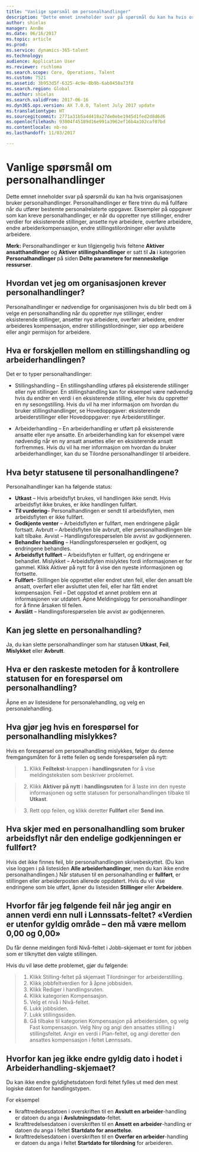 ```yaml
---
title: "Vanlige spørsmål om personalhandlinger"
description: "Dette emnet inneholder svar på spørsmål du kan ha hvis organisasjonen bruker personalhandlinger. Personalhandlinger er flere trinn du må fullføre når du utfører bestemte personalrelaterte oppgaver."
author: shielas
manager: AnnBe
ms.date: 06/16/2017
ms.topic: article
ms.prod: 
ms.service: dynamics-365-talent
ms.technology: 
audience: Application User
ms.reviewer: rschloma
ms.search.scope: Core, Operations, Talent
ms.custom: 7521
ms.assetid: 3b953d5f-6325-4c9e-8b9b-6ab0458a73f8
ms.search.region: Global
ms.author: shielas
ms.search.validFrom: 2017-06-16
ms.dyn365.ops.version: AX 7.0.0, Talent July 2017 update
ms.translationtype: HT
ms.sourcegitcommit: 2771a31b5a4d418a27de0ebe1945d1fed2d8d6d6
ms.openlocfilehash: 93004f45189d16e991a3962ef16b4a102caf07bd
ms.contentlocale: nb-no
ms.lasthandoff: 11/03/2017

---
```


# <a name="personnel-actions-faq"></a>Vanlige spørsmål om personalhandlinger
Dette emnet inneholder svar på spørsmål du kan ha hvis organisasjonen bruker personalhandlinger. Personalhandlinger er flere trinn du må fullføre når du utfører bestemte personalrelaterte oppgaver. Eksempler på oppgaver som kan kreve personalhandlinger, er når du oppretter nye stillinger, endrer verdier for eksisterende stillinger, ansette nye arbeidere, overføre arbeidere, endre arbeiderkompensasjon, endre stillingstilordninger eller avslutte arbeidere.

**Merk:** Personalhandlinger er kun tilgjengelig hvis feltene **Aktiver ansatthandlinger** og **Aktiver stillingshandlinger** er satt til **Ja** i kategorien **Personalhandlinger** på siden **Delte parametere for menneskelige ressurser**. 

## <a name="how-can-i-tell-if-my-organization-requires-personnel-actions"></a>Hvordan vet jeg om organisasjonen krever personalhandlinger?
Personalhandlinger er nødvendige for organisasjonen hvis du blir bedt om å velge en personalhandling når du oppretter nye stillinger, endrer eksisterende stillinger, ansetter nye arbeidere, overførr arbeidere, endrer arbeideres kompensasjon, endrer stillingstilordninger, sier opp arbeidere eller angir permisjon for arbeidere. 

## <a name="what-is-the-difference-between-a-position-action-and-a-worker-action"></a>Hva er forskjellen mellom en stillingshandling og arbeiderhandlingen?
Det er to typer personalhandlinger:

- Stillingshandling – En stillingshandling utføres på eksisterende stillinger eller nye stillinger. En stillingshandling kan for eksempel være nødvendig hvis du endrer en verdi i en eksisterende stilling, eller hvis du oppretter en ny sesongstilling. Hvis du vil ha mer informasjon om hvordan du bruker stillingshandlinger, se Hovedoppgaver: eksisterende arbeiderstillinger eller Hovedoppgaver: nye Arbeiderstillinger.

- Arbeiderhandling – En arbeiderhandling er utført på eksisterende ansatte eller nye ansatte. En arbeiderhandling kan for eksempel være nødvendig når en ny ansatt ansettes eller en eksisterende ansatt forfremmes. Hvis du vil ha mer informasjon om hvordan du bruker arbeiderhandlinger, kan du se Tilordne personalhandlinger til arbeidere.

## <a name="what-do-the-statuses-of-the-personnel-actions-mean"></a>Hva betyr statusene til personalhandlingene?
Personalhandlinger kan ha følgende status:

- **Utkast** – Hvis arbeidsflyt brukes, vil handlingen ikke sendt. Hvis arbeidsflyt ikke brukes, er ikke handlingen fullført.
- **Til vurdering**– Personalhandlingen er sendt til arbeidsflyten, men arbeidsflyten er ikke fullført.
- **Godkjente venter** – Arbeidsflyten er fullført, men endringene pågår fortsatt. Avbrutt – Arbeidsflyten ble avbrutt, eller personalhandlingen ble kalt tilbake. Avvist – Handlingsforespørselen ble avvist av godkjenneren.
- **Behandler handling** – Handlingsforespørselen er godkjent, og endringene behandles.
- **Arbeidsflyt fullført**  – Arbeidsflyten er fullført, og endringene er behandlet. Mislykket – Arbeidsflyten mislyktes fordi informasjonen er for gammel. Klikk Aktiver på nytt for å vise den nyeste informasjonen og fortsette.
- **Fullført**– Stillingen ble opprettet eller endret uten feil, eller den ansatt ble ansatt, overført eller avsluttet uten feil, eller har fått endret kompensasjon. Feil – Det oppstod et annet problem enn at informasjonen var utdatert. Åpne Meldingslogg for personalhandlinger for å finne årsaken til feilen.
- **Avslått** – Handlingsforespørselen ble avvist av godkjenneren.

## <a name="can-i-delete-a-personnel-action"></a>Kan jeg slette en personalhandling?
Ja, du kan slette personalhandlinger som har statusen **Utkast**, **Feil**, **Mislykket** eller **Avbrutt**.

## <a name="what-is-the-fastest-way-to-check-the-status-of-a-personnel-action-request"></a>Hva er den raskeste metoden for å kontrollere statusen for en forespørsel om personalhandling?
Åpne en av listesidene for personalehandling, og velg en personalehandling.

## <a name="what-should-i-do-if-a-personnel-action-request-fails"></a>Hva gjør jeg hvis en forespørsel for personalhandling mislykkes?
Hvis en forespørsel om personalhandling mislykkes, følger du denne fremgangsmåten for å rette feilen og sende forespørselen på nytt:

> 1. Klikk **Feiltekst**-knappen i **handlingsruten** for å vise meldingsteksten som beskriver problemet.

> 2. Klikk **Aktiver på nytt** i **handlingsruten** for å laste inn den nyeste informasjonen og sette statusen for personalhandlingen tilbake til **Utkast**.

> 3. Rett opp feilen, og klikk deretter **Fullført** eller **Send inn**.

## <a name="what-happens-to-a-personnel-action-that-uses-workflow-when-the-final-approval-is-completed"></a>Hva skjer med en personalhandling som bruker arbeidsflyt når den endelige godkjenningen er fullført?
Hvis det ikke finnes feil, blir personalhandlingen skrivebeskyttet. (Du kan vise loggen i på listesiden **Alle arbeiderhandlinger**, men du kan ikke endre personalhandlingen.) Når statusen til en personalhandling er **fullført**, er stillingen eller arbeiderposten allerede oppdatert. Hvis du vil vise endringene som ble utført, åpner du listesiden **Stillinger** eller **Arbeidere**.

## <a name="why-do-i-receive-the-following-error-when-i-enter-a-non-zero-value-in-the-pay-rate-field-the-value-is-out-of-its-valid-range--it-much-be-between-000-and-000"></a>Hvorfor får jeg følgende feil når jeg angir en annen verdi enn null i Lønnssats-feltet? «Verdien er utenfor gyldig område – den må være mellom 0,00 og 0,00»
Du får denne meldingen fordi Nivå-feltet i Jobb-skjemaet er tomt for jobben som er tilknyttet den valgte stillingen.

Hvis du vil løse dette problemet, gjør du følgende:

> 1. Klikk Stilling-feltet på skjemaet Tilordninger for arbeiderstilling.  
> 2. Klikk jobbfeltverdien for å åpne jobbsiden.
> 3. Klikk Rediger i handlingsruten.
> 4. Klikk kategorien Kompensasjon.
> 5. Velg et nivå i Nivå-feltet.
> 6. Lukk jobbsiden.
> 7. Lukk stillingssiden.
> 8. Gå tilbake til kategorien Kompensasjon på arbeidersiden, og velg Fast kompensasjon.  Velg Nny og angi den ansattes stilling i stillingsfeltet.  Angir en verdi i Plan-feltet, og angi deretter den ansattes kompensasjon i feltet Lønnssats.

## <a name="why-cant-i-change-the-effective-date-in-the-header-of-the-worker-action-form"></a>Hvorfor kan jeg ikke endre gyldig dato i hodet i Arbeiderhandling-skjemaet?
Du kan ikke endre gyldighetsdatoen fordi feltet fylles ut med den mest logiske datoen for handlingstypen.

For eksempel

- Ikrafttredelsesdatoen i overskriften til en **Avslutt en arbeider**-handling er datoen du anga i  **Avslutningsdato**-feltet.
- Ikrafttredelsesdatoen i overskriften til en **Ansett en arbeider**-handling er datoen du anga i feltet  **Startdato for ansettelse**.
- Ikrafttredelsesdatoen i overskriften til en **Overfør en arbeider**-handling er datoen du anga i feltet  **Startdato for tilordning** for arbeideren.


